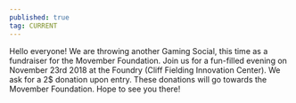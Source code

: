 ```yaml
---
published: true
tag: CURRENT
---
```

Hello everyone! We are throwing another Gaming Social, this time as a fundraiser for the Movember Foundation. Join us for a fun-filled evening on November 23rd 2018 at the Foundry (Cliff Fielding Innovation Center). We ask for a 2$ donation upon entry. These donations will go towards the Movember Foundation. Hope to see you there!
